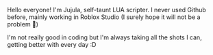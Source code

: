 Hello everyone! I'm Jujula, self-taunt LUA scripter. I never used Github before, mainly working in Roblox Studio (I surely hope it will not be a problem 🙏)

I'm not really good in coding but I'm always taking all the shots I can, getting better with every day :D
